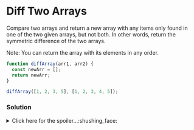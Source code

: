 # Diff Two Arrays

Compare two arrays and return a new array with any items only found in one of the two given arrays, but not both. In other words, return the symmetric difference of the two arrays.

Note: You can return the array with its elements in any order.

``` javascript 
function diffArray(arr1, arr2) {
  const newArr = [];
  return newArr;
}

diffArray([1, 2, 3, 5], [1, 2, 3, 4, 5]);
```

### Solution

<details>
  <summary>Click here for the spoiler...:shushing_face:</summary>

``` javascript 
function diffArray(arr1, arr2) {
const newArr = arr1.concat(arr2);
return newArr.filter((element) => {
  if (arr1.indexOf(element) === -1 || arr2.indexOf(element) === -1) {
    return element;
  }});
}

diffArray([1, 2, 3, 5], [1, 2, 3, 4, 5]); // returns [4]
diffArray([1, "calf", 3, "piglet"], [1, "calf", 3, 4]); // returns ["piglet", 4]
```
</details>
